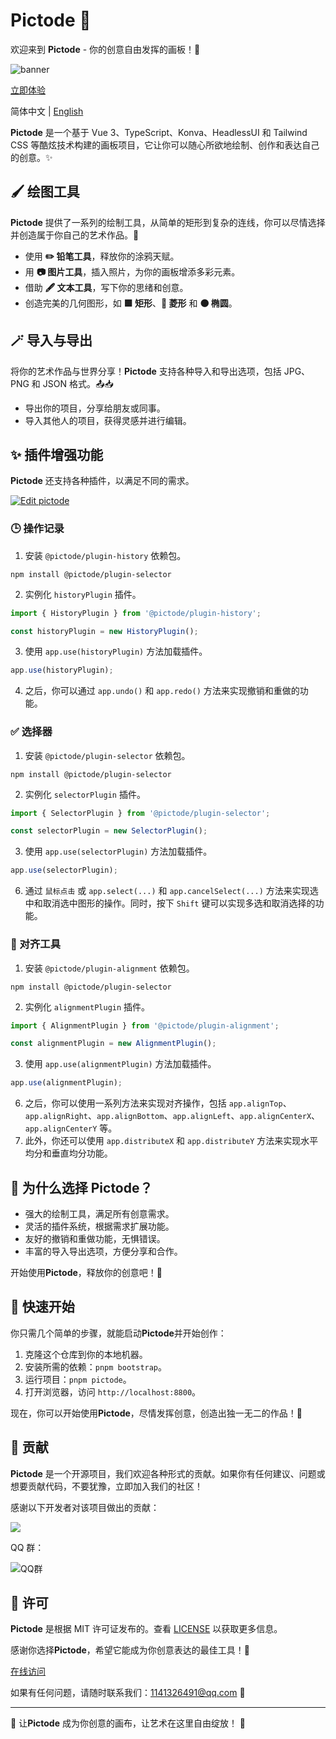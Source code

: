 # Pictode 🎨

欢迎来到 **Pictode** - 你的创意自由发挥的画板！🚀

![banner](https://github.com/JessYan0913/picx-images-hosting/blob/master/Kapture%202023-10-18%20at%2022.26.09.gif)

[立即体验](https://pictode.com)

简体中文 | [English](README.md)

**Pictode** 是一个基于 Vue 3、TypeScript、Konva、HeadlessUI 和 Tailwind CSS 等酷炫技术构建的画板项目，它让你可以随心所欲地绘制、创作和表达自己的创意。✨

## 🖌️ 绘图工具

**Pictode** 提供了一系列的绘制工具，从简单的矩形到复杂的连线，你可以尽情选择并创造属于你自己的艺术作品。🎨

- 使用 **✏️ 铅笔工具**，释放你的涂鸦天赋。
- 用 **📷 图片工具**，插入照片，为你的画板增添多彩元素。
- 借助 **🖋️ 文本工具**，写下你的思绪和创意。
- 创造完美的几何图形，如 **🟩 矩形**、**🔶 菱形** 和 **🟤 椭圆**。

## 🪄 导入与导出

将你的艺术作品与世界分享！**Pictode** 支持各种导入和导出选项，包括 JPG、PNG 和 JSON 格式。📤📥

- 导出你的项目，分享给朋友或同事。
- 导入其他人的项目，获得灵感并进行编辑。

## ✨ 插件增强功能

**Pictode** 还支持各种插件，以满足不同的需求。

[![Edit pictode](https://codesandbox.io/static/img/play-codesandbox.svg)](https://codesandbox.io/p/sandbox/pictode-playground-7rm8zq?file=%2Fsrc%2FApp.vue%3A1%2C1)

### 🕒 操作记录

1. 安装 `@pictode/plugin-history` 依赖包。

```shell
npm install @pictode/plugin-selector
```

2. 实例化 `historyPlugin` 插件。

```ts
import { HistoryPlugin } from '@pictode/plugin-history';

const historyPlugin = new HistoryPlugin();
```

3. 使用 `app.use(historyPlugin)` 方法加载插件。

```ts
app.use(historyPlugin);
```

4. 之后，你可以通过 `app.undo()` 和 `app.redo()` 方法来实现撤销和重做的功能。

### ✅ 选择器

1. 安装 `@pictode/plugin-selector` 依赖包。

```shell
npm install @pictode/plugin-selector
```

2. 实例化 `selectorPlugin` 插件。

```ts
import { SelectorPlugin } from '@pictode/plugin-selector';

const selectorPlugin = new SelectorPlugin();
```

3. 使用 `app.use(selectorPlugin)` 方法加载插件。

```ts
app.use(selectorPlugin);
```

6. 通过 `鼠标点击` 或 `app.select(...)` 和 `app.cancelSelect(...)` 方法来实现选中和取消选中图形的操作。同时，按下 `Shift` 键可以实现多选和取消选择的功能。

### 🔄 对齐工具

1. 安装 `@pictode/plugin-alignment` 依赖包。

```shell
npm install @pictode/plugin-selector
```

2. 实例化 `alignmentPlugin` 插件。

```ts
import { AlignmentPlugin } from '@pictode/plugin-alignment';

const alignmentPlugin = new AlignmentPlugin();
```

3. 使用 `app.use(alignmentPlugin)` 方法加载插件。

```ts
app.use(alignmentPlugin);
```

6. 之后，你可以使用一系列方法来实现对齐操作，包括 `app.alignTop`、`app.alignRight`、`app.alignBottom`、`app.alignLeft`、`app.alignCenterX`、`app.alignCenterY` 等。
7. 此外，你还可以使用 `app.distributeX` 和 `app.distributeY` 方法来实现水平均分和垂直均分功能。

## 🌟 为什么选择 Pictode？

- 强大的绘制工具，满足所有创意需求。
- 灵活的插件系统，根据需求扩展功能。
- 友好的撤销和重做功能，无惧错误。
- 丰富的导入导出选项，方便分享和合作。

开始使用**Pictode**，释放你的创意吧！🚀

## 🚀 快速开始

你只需几个简单的步骤，就能启动**Pictode**并开始创作：

1. 克隆这个仓库到你的本地机器。
2. 安装所需的依赖：`pnpm bootstrap`。
3. 运行项目：`pnpm pictode`。
4. 打开浏览器，访问 `http://localhost:8800`。

现在，你可以开始使用**Pictode**，尽情发挥创意，创造出独一无二的作品！🚀

## 🙌 贡献

**Pictode** 是一个开源项目，我们欢迎各种形式的贡献。如果你有任何建议、问题或想要贡献代码，不要犹豫，立即加入我们的社区！

感谢以下开发者对该项目做出的贡献：

<a href="https://github.com/JessYan0913/pictode/graphs/contributors">
  <img src="https://contrib.rocks/image?repo=JessYan0913/pictode" />
</a>

QQ 群：

![QQ群](https://p1-juejin.byteimg.com/tos-cn-i-k3u1fbpfcp/9001fc5a676e43a4b996cce33f273b94~tplv-k3u1fbpfcp-jj-mark:3024:0:0:0:q75.awebp#?w=750&h=1344&s=364721&e=png&b=2575ff)

## 📝 许可

**Pictode** 是根据 MIT 许可证发布的。查看 [LICENSE](LICENSE) 以获取更多信息。

感谢你选择**Pictode**，希望它能成为你创意表达的最佳工具！🎉

[在线访问](https://pictode.com)

如果有任何问题，请随时联系我们：1141326491@qq.com 📧

---

🌟 让**Pictode** 成为你创意的画布，让艺术在这里自由绽放！ 🌟
